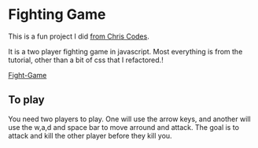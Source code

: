 # Fighting Game

This is a fun project I did [from Chris Codes](https://www.youtube.com/watch?v=vyqbNFMDRGQ). 

It is a two player fighting game in javascript. Most everything is from the tutorial, other than a bit of css that I refactored.!

[Fight-Game](https://github.com/cwray-tech/fighting-game/assets/53663762/f61c5730-f403-4d58-8eaa-43751392228a)

## To play
You need two players to play. One will use the arrow keys, and another will use the w,a,d and space bar to move arround and attack. The goal is to attack and kill the other player before they kill you.
